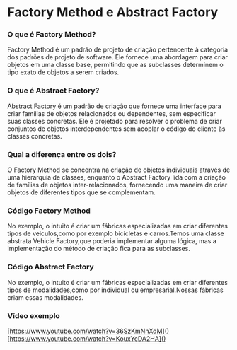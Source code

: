 # Factory Method e Abstract Factory

### O que é Factory Method?
Factory Method é um padrão de projeto de criação pertencente à categoria dos padrões de projeto de software. Ele fornece uma abordagem para criar objetos em uma classe base, permitindo que as subclasses determinem o tipo exato de objetos a serem criados.

### O que é Abstract Factory?
Abstract Factory é um padrão de criação que fornece uma interface para criar famílias de objetos relacionados ou dependentes, sem especificar suas classes concretas. Ele é projetado para resolver o problema de criar conjuntos de objetos interdependentes sem acoplar o código do cliente às classes concretas.

### Qual a diferença entre os dois?
O  Factory Method se concentra na criação de objetos individuais através de uma hierarquia de classes, enquanto o Abstract Factory lida com a criação de famílias de objetos inter-relacionados, fornecendo uma maneira de criar objetos de diferentes tipos que se complementam.
### Código Factory Method
No exemplo, o intuito é criar um fábricas especializadas em criar diferentes tipos de veiculos,como por exemplo bicicletas e carros.Temos uma classe abstrata 
Vehicle Factory,que poderia implementar alguma lógica, mas a implementação do método de criação fica para as subclasses.

### Código Abstract Factory 
No exemplo, o intuito é criar um fábricas especializadas em criar diferentes tipos de modalidades,como por individual ou empresarial.Nossas fábricas criam essas modalidades.


### Vídeo exemplo
[https://www.youtube.com/watch?v=36SzKmNnXdM]()
[https://www.youtube.com/watch?v=KouxYcDA2HA]()